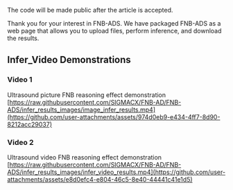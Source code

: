  The code will be made public after the article is accepted.

Thank you for your interest in FNB-ADS. We have packaged FNB-ADS as a web page that allows you to upload files, perform inference, and download the results.

## Infer_Video Demonstrations

### Video 1
Ultrasound picture FNB reasoning effect demonstration
[https://raw.githubusercontent.com/SIGMACX/FNB-AD/FNB-ADS/infer_results_images/image_infer_results.mp4](https://github.com/user-attachments/assets/974d0eb9-e434-4ff7-8d90-8212acc29037)


### Video 2
Ultrasound video FNB reasoning effect demonstration
[https://raw.githubusercontent.com/SIGMACX/FNB-AD/FNB-ADS/infer_results_images/infer_video_results.mp4](https://github.com/user-attachments/assets/e8d0efc4-e804-46c5-8e40-44441c41e1d5)

 
